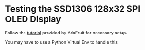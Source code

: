 # Testing the SSD1306 128x32 SPI OLED Display

Follow the [tutorial](https://learn.adafruit.com/monochrome-oled-breakouts/python-setup) provided by AdaFruit for necessary setup.

You may have to use a Python Virtual Env to handle this
